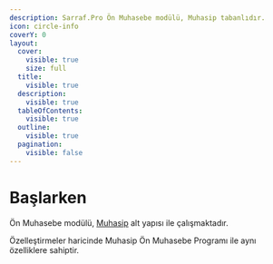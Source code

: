 ```yaml
---
description: Sarraf.Pro Ön Muhasebe modülü, Muhasip tabanlıdır.
icon: circle-info
coverY: 0
layout:
  cover:
    visible: true
    size: full
  title:
    visible: true
  description:
    visible: true
  tableOfContents:
    visible: true
  outline:
    visible: true
  pagination:
    visible: false
---
```


# Başlarken

Ön Muhasebe modülü, [Muhasip](https://app.gitbook.com/s/T47EAFwlXbTfbzBjLAXg/on-muhasebe) alt yapısı ile çalışmaktadır.

Özelleştirmeler haricinde Muhasip Ön Muhasebe Programı ile aynı özelliklere sahiptir.



